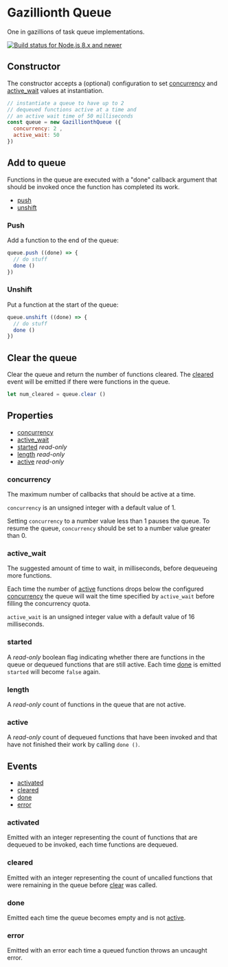 # Gazillionth Queue

One in gazillions of task queue implementations.

[![Build status for Node.js 8.x and newer](https://github.com/sovpro/gazillionth-queue/workflows/Node.js%208.x%20and%20newer%20/badge.svg?branch=master)](https://github.com/sovpro/gazillionth-queue/commits/master)

## Constructor

The constructor accepts a (optional) configuration to set [concurrency](#concurrency) and [active_wait](#active_wait) values at instantiation.

```js
// instantiate a queue to have up to 2
// dequeued functions active at a time and
// an active wait time of 50 milliseconds
const queue = new GazillionthQueue ({
  concurrency: 2 ,
  active_wait: 50
})
```

## Add to queue 

Functions in the queue are executed with a "done" callback argument
that should be invoked once the function has completed its work.

- [push](#push)
- [unshift](#unshift)

### Push

Add a function to the end of the queue:

```js
queue.push ((done) => {
  // do stuff
  done ()
})
```

### Unshift

Put a function at the start of the queue:

```js
queue.unshift ((done) => {
  // do stuff
  done ()
})
```

## Clear the queue

Clear the queue and return the number of functions cleared. The [cleared](#cleared) event will be emitted if there were functions in the queue.

```js
let num_cleared = queue.clear ()
```

## Properties

- [concurrency](#concurrency)
- [active_wait](#active_wait)
- [started](#started) *read-only*
- [length](#length) *read-only*
- [active](#active) *read-only*

### concurrency

The maximum number of callbacks that should be active at a time.

`concurrency` is an unsigned integer with a default value of 1.

Setting `concurrency` to a number value less than 1 pauses the queue. To resume the queue, `concurrency` should be set to a number value greater than 0.

### active_wait

The suggested amount of time to wait, in milliseconds, before dequeueing more functions.

Each time the number of [active](#active) functions drops below the configured [concurrency](#concurrency) the queue will wait the time specified by `active_wait` before filling the concurrency quota.

`active_wait` is an unsigned integer value with a default value of 16 milliseconds.

### started

A *read-only* boolean flag indicating whether there are functions in the queue or dequeued functions that are still active. Each time [done](#done) is emitted `started` will become `false` again.

### length

A *read-only* count of functions in the queue that are not active.

### active

A *read-only* count of dequeued functions that have been invoked and that have not finished their work by calling `done ()`.

## Events

- [activated](#activated)
- [cleared](#cleared)
- [done](#done)
- [error](#error)

### activated

Emitted with an integer representing the count of functions that are dequeued to be invoked, each time functions are dequeued.

### cleared

Emitted with an integer representing the count of uncalled functions that were remaining in the queue before [clear](#clear-the-queue) was called.

### done

Emitted each time the queue becomes empty and is not [active](#active).

### error

Emitted with an error each time a queued function throws an uncaught error.
